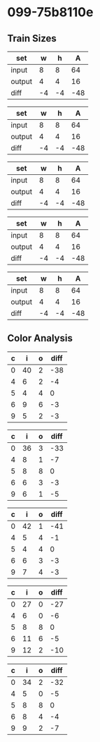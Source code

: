 # 099-75b8110e
## Train Sizes

|set|w|h|A|
|---|---|---|---|
|input|8|8|64|
|output|4|4|16|
|diff|-4|-4|-48|


|set|w|h|A|
|---|---|---|---|
|input|8|8|64|
|output|4|4|16|
|diff|-4|-4|-48|


|set|w|h|A|
|---|---|---|---|
|input|8|8|64|
|output|4|4|16|
|diff|-4|-4|-48|


|set|w|h|A|
|---|---|---|---|
|input|8|8|64|
|output|4|4|16|
|diff|-4|-4|-48|


|set|w|h|A|
|---|---|---|---|
|input|8|8|64|
|output|4|4|16|
|diff|-4|-4|-48|


## Color Analysis

|c|i|o|diff|
|---|---|---|---|
|0|40|2|-38|
|4|6|2|-4|
|5|4|4|0|
|6|9|6|-3|
|9|5|2|-3|


|c|i|o|diff|
|---|---|---|---|
|0|36|3|-33|
|4|8|1|-7|
|5|8|8|0|
|6|6|3|-3|
|9|6|1|-5|


|c|i|o|diff|
|---|---|---|---|
|0|42|1|-41|
|4|5|4|-1|
|5|4|4|0|
|6|6|3|-3|
|9|7|4|-3|


|c|i|o|diff|
|---|---|---|---|
|0|27|0|-27|
|4|6|0|-6|
|5|8|8|0|
|6|11|6|-5|
|9|12|2|-10|


|c|i|o|diff|
|---|---|---|---|
|0|34|2|-32|
|4|5|0|-5|
|5|8|8|0|
|6|8|4|-4|
|9|9|2|-7|


